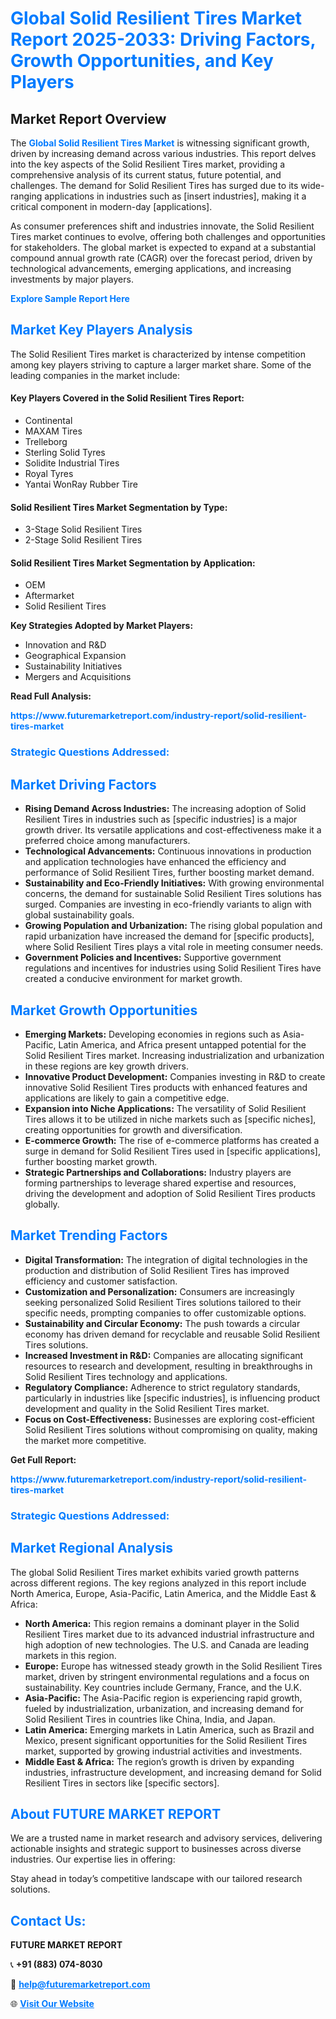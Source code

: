 <h1 style="color: #007BFF;">Global Solid Resilient Tires Market Report 2025-2033: Driving Factors, Growth Opportunities, and Key Players</h1>

<section id="overview">
<h2>Market Report Overview</h2>
<p>The <a href="https://www.futuremarketreport.com/industry-report/solid-resilient-tires-market" style="color: #007BFF; text-decoration: none;"><strong>Global Solid Resilient Tires Market</strong></a> is witnessing significant growth, driven by increasing demand across various industries. This report delves into the key aspects of the Solid Resilient Tires market, providing a comprehensive analysis of its current status, future potential, and challenges. The demand for Solid Resilient Tires has surged due to its wide-ranging applications in industries such as [insert industries], making it a critical component in modern-day [applications].</p>
<p>As consumer preferences shift and industries innovate, the Solid Resilient Tires market continues to evolve, offering both challenges and opportunities for stakeholders. The global market is expected to expand at a substantial compound annual growth rate (CAGR) over the forecast period, driven by technological advancements, emerging applications, and increasing investments by major players.</p>
</section>

<section id="overview">
<p><a href="https://www.futuremarketreport.com/request-sample/reportId=121547" style="color: #007BFF; text-decoration: none;"><strong>Explore Sample Report Here</strong></a></p>
</section>

<section id="key-players">
<h2 style="color: #007BFF;">Market Key Players Analysis</h2>
<p>The Solid Resilient Tires market is characterized by intense competition among key players striving to capture a larger market share. Some of the leading companies in the market include:</p>
<h4>Key Players Covered in the Solid Resilient Tires Report:</h4>
<ul><li>Continental</li><li>MAXAM Tires</li><li>Trelleborg</li><li>Sterling Solid Tyres</li><li>Solidite Industrial Tires</li><li>Royal Tyres</li><li>Yantai WonRay Rubber Tire</li></ul>
<h4>Solid Resilient Tires Market Segmentation by Type:</h4>
<ul><li>3-Stage Solid Resilient Tires</li><li>2-Stage Solid Resilient Tires</li></ul>

<h4>Solid Resilient Tires Market Segmentation by Application:</h4>
<ul><li>OEM</li><li>Aftermarket</li><li>Solid Resilient Tires</li></ul>
<p><strong>Key Strategies Adopted by Market Players:</strong></p>
<ul>
<li>Innovation and R&D</li>
<li>Geographical Expansion</li>
<li>Sustainability Initiatives</li>
<li>Mergers and Acquisitions</li>
</ul>
</section>

<section>
<p><strong>Read Full Analysis: </strong></p><a href="https://www.futuremarketreport.com/industry-report/solid-resilient-tires-market" style="color: #007BFF; text-decoration: none;"><strong>https://www.futuremarketreport.com/industry-report/solid-resilient-tires-market</strong></a>
<h3 style="color: #007BFF;">Strategic Questions Addressed:</h3>
</section>

<section id="driving-factors">
<h2 style="color: #007BFF;">Market Driving Factors</h2>
<ul>
<li><strong>Rising Demand Across Industries:</strong> The increasing adoption of Solid Resilient Tires in industries such as [specific industries] is a major growth driver. Its versatile applications and cost-effectiveness make it a preferred choice among manufacturers.</li>
<li><strong>Technological Advancements:</strong> Continuous innovations in production and application technologies have enhanced the efficiency and performance of Solid Resilient Tires, further boosting market demand.</li>
<li><strong>Sustainability and Eco-Friendly Initiatives:</strong> With growing environmental concerns, the demand for sustainable Solid Resilient Tires solutions has surged. Companies are investing in eco-friendly variants to align with global sustainability goals.</li>
<li><strong>Growing Population and Urbanization:</strong> The rising global population and rapid urbanization have increased the demand for [specific products], where Solid Resilient Tires plays a vital role in meeting consumer needs.</li>
<li><strong>Government Policies and Incentives:</strong> Supportive government regulations and incentives for industries using Solid Resilient Tires have created a conducive environment for market growth.</li>
</ul>
</section>

<section id="growth-opportunities">
<h2 style="color: #007BFF;">Market Growth Opportunities</h2>
<ul>
<li><strong>Emerging Markets:</strong> Developing economies in regions such as Asia-Pacific, Latin America, and Africa present untapped potential for the Solid Resilient Tires market. Increasing industrialization and urbanization in these regions are key growth drivers.</li>
<li><strong>Innovative Product Development:</strong> Companies investing in R&D to create innovative Solid Resilient Tires products with enhanced features and applications are likely to gain a competitive edge.</li>
<li><strong>Expansion into Niche Applications:</strong> The versatility of Solid Resilient Tires allows it to be utilized in niche markets such as [specific niches], creating opportunities for growth and diversification.</li>
<li><strong>E-commerce Growth:</strong> The rise of e-commerce platforms has created a surge in demand for Solid Resilient Tires used in [specific applications], further boosting market growth.</li>
<li><strong>Strategic Partnerships and Collaborations:</strong> Industry players are forming partnerships to leverage shared expertise and resources, driving the development and adoption of Solid Resilient Tires products globally.</li>
</ul>
</section>

<section id="trending-factors">
<h2 style="color: #007BFF;">Market Trending Factors</h2>
<ul>
<li><strong>Digital Transformation:</strong> The integration of digital technologies in the production and distribution of Solid Resilient Tires has improved efficiency and customer satisfaction.</li>
<li><strong>Customization and Personalization:</strong> Consumers are increasingly seeking personalized Solid Resilient Tires solutions tailored to their specific needs, prompting companies to offer customizable options.</li>
<li><strong>Sustainability and Circular Economy:</strong> The push towards a circular economy has driven demand for recyclable and reusable Solid Resilient Tires solutions.</li>
<li><strong>Increased Investment in R&D:</strong> Companies are allocating significant resources to research and development, resulting in breakthroughs in Solid Resilient Tires technology and applications.</li>
<li><strong>Regulatory Compliance:</strong> Adherence to strict regulatory standards, particularly in industries like [specific industries], is influencing product development and quality in the Solid Resilient Tires market.</li>
<li><strong>Focus on Cost-Effectiveness:</strong> Businesses are exploring cost-efficient Solid Resilient Tires solutions without compromising on quality, making the market more competitive.</li>
</ul>
</section>

<section>
<p><strong>Get Full Report: </strong></p><a href="https://www.futuremarketreport.com/industry-report/solid-resilient-tires-market" style="color: #007BFF; text-decoration: none;"><strong>https://www.futuremarketreport.com/industry-report/solid-resilient-tires-market</strong></a>
<h3 style="color: #007BFF;">Strategic Questions Addressed:</h3>
</section>


<section id="regional-analysis">
<h2 style="color: #007BFF;">Market Regional Analysis</h2>
<p>The global Solid Resilient Tires market exhibits varied growth patterns across different regions. The key regions analyzed in this report include North America, Europe, Asia-Pacific, Latin America, and the Middle East & Africa:</p>
<ul>
<li><strong>North America:</strong> This region remains a dominant player in the Solid Resilient Tires market due to its advanced industrial infrastructure and high adoption of new technologies. The U.S. and Canada are leading markets in this region.</li>
<li><strong>Europe:</strong> Europe has witnessed steady growth in the Solid Resilient Tires market, driven by stringent environmental regulations and a focus on sustainability. Key countries include Germany, France, and the U.K.</li>
<li><strong>Asia-Pacific:</strong> The Asia-Pacific region is experiencing rapid growth, fueled by industrialization, urbanization, and increasing demand for Solid Resilient Tires in countries like China, India, and Japan.</li>
<li><strong>Latin America:</strong> Emerging markets in Latin America, such as Brazil and Mexico, present significant opportunities for the Solid Resilient Tires market, supported by growing industrial activities and investments.</li>
<li><strong>Middle East & Africa:</strong> The region’s growth is driven by expanding industries, infrastructure development, and increasing demand for Solid Resilient Tires in sectors like [specific sectors].</li>
</ul>
</section>

<footer>
<h2 style="color: #007BFF;">About FUTURE MARKET REPORT</h2>
<p>We are a trusted name in market research and advisory services, delivering actionable insights and strategic support to businesses across diverse industries. Our expertise lies in offering:</p>

<p>Stay ahead in today’s competitive landscape with our tailored research solutions.</p>

<h2 style="color: #007BFF;">Contact Us:</h2>
<p><strong>FUTURE MARKET REPORT</strong></p>
<p>📞 <strong>+91 (883) 074-8030</strong></p>
<p>📧 <strong><a href="mailto:help@futuremarketreport.com" style="color: #007BFF;">help@futuremarketreport.com</a></strong></p>
<p>🌐 <strong><a href="https://www.futuremarketreport.com/" style="color: #007BFF;">Visit Our Website</a></strong></p>
</footer>